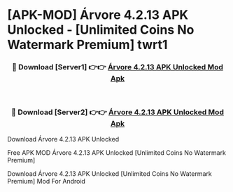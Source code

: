 # [APK-MOD] Árvore 4.2.13 APK Unlocked - [Unlimited Coins No Watermark Premium] twrt1



<div align="center">
<h3>🔴 Download [Server1] 👉👉 <a href="https://momento.my/?title=Árvore_4.2.13_APK_Unlocked">Árvore 4.2.13 APK Unlocked Mod Apk</a></h3><br>

<h3>🔴 Download [Server2] 👉👉 <a href="https://momento.my/?title=Árvore_4.2.13_APK_Unlocked">Árvore 4.2.13 APK Unlocked Mod Apk</a></h3>
</div>



Download Árvore 4.2.13 APK Unlocked 

Free APK MOD Árvore 4.2.13 APK Unlocked [Unlimited Coins No Watermark Premium]

Download Árvore 4.2.13 APK Unlocked [Unlimited Coins No Watermark Premium] Mod For Android
